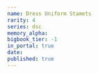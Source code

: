 ```yaml
---
name: Dress Uniform Stamets
rarity: 4
series: dsc
memory_alpha:
bigbook_tier: -1
in_portal: true
date:
published: true
---
```



